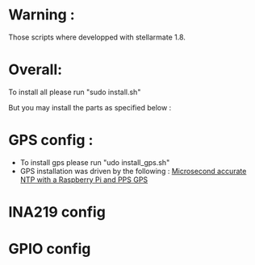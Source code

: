 # Warning :
Those scripts where developped with stellarmate 1.8.

# Overall:
To install all please run "sudo install.sh"

But you may install the parts as specified below :

# GPS config :
   * To install gps please run "udo install_gps.sh"
   * GPS installation was driven by the following : [Microsecond accurate NTP with a Raspberry Pi and PPS GPS](https://austinsnerdythings.com/2021/04/19/microsecond-accurate-ntp-with-a-raspberry-pi-and-pps-gps/)

# INA219 config
# GPIO config

